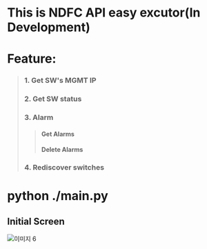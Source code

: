 ﻿# This is NDFC API easy excutor(In Development)


# Feature:
> ### 1. Get SW's MGMT IP
> ### 2. Get SW status
> ### 3. Alarm
> > #### Get Alarms
> > #### Delete Alarms
> ### 4. Rediscover switches



# python ./main.py

## Initial Screen

![이미지 6](https://user-images.githubusercontent.com/88135948/204987683-592ab8de-4f61-4997-a8a4-9a3019a02609.jpg)
